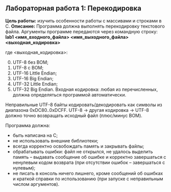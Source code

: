 ## Лабораторная работа 1: Перекодировка
**Цель работы:** изучить особенности работы с массивами и строками в C.
**Описание:**
Программа должна выполнять перекодировку текстового файла.
Аргументы программе передаются через командную строку:
**lab1 <имя_входного_файла> <имя_выходного_файла> <выходная_кодировка>**

где <выходная_кодировка>:

0. UTF-8 без BOM;
1. UTF-8 с BOM;
2. UTF-16 Little Endian;
3. UTF-16 Big Endian;
4. UTF-32 Little Endian;
5. UTF-32 Big Endian.
Входная кодировка: любая из перечисленных, должна определяться программой автоматически.

Неправильные UTF-8 байты кодировать/декодировать как символы из диапазона 0xDC80..0xDCFF. UTF-8 -> другая кодировка -> UTF-8 должно точно возвращать исходный файл (плюс/минус BOM).

Программа должна:

- быть написана на C;
- не использовать внешние библиотеки;
- всегда корректно освобождать память и закрывать файлы;
- обрабатывать ошибки: файл не открылся, не удалось выделить память – выдавать сообщение об ошибке и корректно завершаться с ненулевым кодом возврата (при отсутствии ошибок – завершаться с нулевым);
- не писать в консоль ничего лишнего, кроме сообщений об ошибках и краткой справки по использованию (при запуске с неправильным числом аргументов).
